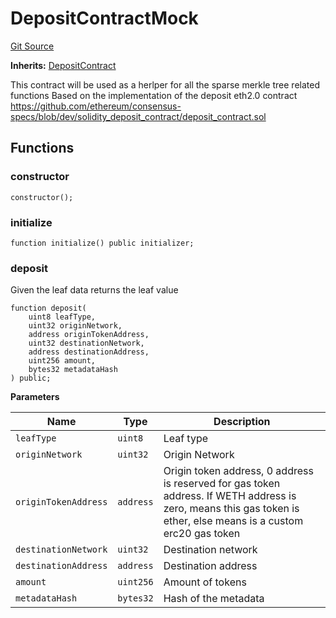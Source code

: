 # DepositContractMock
[Git Source](https://github.com/agglayer/agglayer-contracts/blob/112a010b7c8b14335e5fe1a9bffc11bd2459df05/contracts/mocks/DepositContractMock.sol)

**Inherits:**
[DepositContract](/contracts/lib/DepositContract.sol/contract.DepositContract.md)

This contract will be used as a herlper for all the sparse merkle tree related functions
Based on the implementation of the deposit eth2.0 contract https://github.com/ethereum/consensus-specs/blob/dev/solidity_deposit_contract/deposit_contract.sol


## Functions
### constructor


```solidity
constructor();
```

### initialize


```solidity
function initialize() public initializer;
```

### deposit

Given the leaf data returns the leaf value


```solidity
function deposit(
    uint8 leafType,
    uint32 originNetwork,
    address originTokenAddress,
    uint32 destinationNetwork,
    address destinationAddress,
    uint256 amount,
    bytes32 metadataHash
) public;
```
**Parameters**

|Name|Type|Description|
|----|----|-----------|
|`leafType`|`uint8`|Leaf type|
|`originNetwork`|`uint32`|Origin Network|
|`originTokenAddress`|`address`|Origin token address, 0 address is reserved for gas token address. If WETH address is zero, means this gas token is ether, else means is a custom erc20 gas token|
|`destinationNetwork`|`uint32`|Destination network|
|`destinationAddress`|`address`|Destination address|
|`amount`|`uint256`|Amount of tokens|
|`metadataHash`|`bytes32`|Hash of the metadata|


